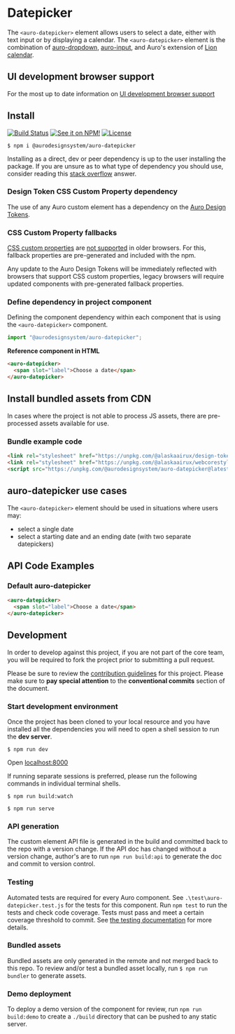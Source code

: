 <!--
The README.md file is a compiled document. No edits should be made directly to this file.

README.md is created by running `npm run build:markdownDocs`.

This file is generated based on a template fetched from
`https://raw.githubusercontent.com/AlaskaAirlines/WC-Generator/master/componentDocs/README.md`
and copied to `./componentDocs/README.md` each time the the docs are compiled.

The following sections are editable by making changes to the following files:

| SECTION                | DESCRIPTION                                       | FILE LOCATION                       |
|------------------------|---------------------------------------------------|-------------------------------------|
| Description            | Description of the component                      | `./docs/partials/description.md`    |
| Use Cases              | Examples for when to use this component           | `./docs/partials/useCases.md`       |
| Additional Information | For use to add any component specific information | `./docs/partials/readmeAddlInfo.md` |
| Component Example Code | HTML sample code of the components use            | `./apiExamples/basic.html`          |
-->

# Datepicker

The `<auro-datepicker>` element allows users to select a date, either with text input or by displaying a calendar. The `<auro-datepicker>` element is the combination of [auro-dropdown](http://auro.alaskaair.com/components/auro/dropdown), [auro-input](http://auro.alaskaair.com/components/auro/input), and Auro's extension of [Lion calendar](https://lion-web.netlify.app/components/calendar/overview/).

## UI development browser support

For the most up to date information on [UI development browser support](https://auro.alaskaair.com/support/browsersSupport)

## Install

[![Build Status](https://img.shields.io/github/workflow/status/AlaskaAirlines/auro-datepicker/Test%20and%20publish?branch=master&style=for-the-badge)](https://github.com/AlaskaAirlines/auro-datepicker/actions?query=workflow%3A%22test+and+publish%22)
[![See it on NPM!](https://img.shields.io/npm/v/@aurodesignsystem/auro-datepicker?style=for-the-badge&color=orange)](https://www.npmjs.com/package/@aurodesignsystem/auro-datepicker)
[![License](https://img.shields.io/npm/l/@aurodesignsystem/auro-datepicker?color=blue&style=for-the-badge)](https://www.apache.org/licenses/LICENSE-2.0)

```shell
$ npm i @aurodesignsystem/auro-datepicker
```

Installing as a direct, dev or peer dependency is up to the user installing the package. If you are unsure as to what type of dependency you should use, consider reading this [stack overflow](https://stackoverflow.com/questions/18875674/whats-the-difference-between-dependencies-devdependencies-and-peerdependencies) answer.

### Design Token CSS Custom Property dependency

The use of any Auro custom element has a dependency on the [Auro Design Tokens](https://auro.alaskaair.com/getting-started/developers/design-tokens).

### CSS Custom Property fallbacks

[CSS custom properties](https://developer.mozilla.org/en-US/docs/Web/CSS/Using_CSS_custom_properties) are [not supported](https://auro.alaskaair.com/support/custom-properties) in older browsers. For this, fallback properties are pre-generated and included with the npm.

Any update to the Auro Design Tokens will be immediately reflected with browsers that support CSS custom properties, legacy browsers will require updated components with pre-generated fallback properties.

### Define dependency in project component

Defining the component dependency within each component that is using the `<auro-datepicker>` component.

```js
import "@aurodesignsystem/auro-datepicker";
```

**Reference component in HTML**

```html
<auro-datepicker>
  <span slot="label">Choose a date</span>
</auro-datepicker>
```

## Install bundled assets from CDN

In cases where the project is not able to process JS assets, there are pre-processed assets available for use.

### Bundle example code

```html
<link rel="stylesheet" href="https://unpkg.com/@alaskaairux/design-tokens@latest/dist/tokens/CSSCustomProperties.css" />
<link rel="stylesheet" href="https://unpkg.com/@alaskaairux/webcorestylesheets@latest/dist/bundled/essentials.css" />
<script src="https://unpkg.com/@aurodesignsystem/auro-datepicker@latest/dist/auro-datepicker__bundled.js" type="module"></script>
```

## auro-datepicker use cases

The `<auro-datepicker>` element should be used in situations where users may:

* select a single date
* select a starting date and an ending date (with two separate datepickers)

## API Code Examples

### Default auro-datepicker

```html
<auro-datepicker>
  <span slot="label">Choose a date</span>
</auro-datepicker>
```

## Development

In order to develop against this project, if you are not part of the core team, you will be required to fork the project prior to submitting a pull request.

Please be sure to review the [contribution guidelines](https://auro.alaskaair.com/contributing) for this project. Please make sure to **pay special attention** to the **conventional commits** section of the document.

### Start development environment

Once the project has been cloned to your local resource and you have installed all the dependencies you will need to open a shell session to run the **dev server**.

```shell
$ npm run dev
```

Open [localhost:8000](http://localhost:8000/)

If running separate sessions is preferred, please run the following commands in individual terminal shells.

```shell
$ npm run build:watch

$ npm run serve
```

### API generation

The custom element API file is generated in the build and committed back to the repo with a version change. If the API doc has changed without a version change, author's are to run `npm run build:api` to generate the doc and commit to version control.

### Testing

Automated tests are required for every Auro component. See `.\test\auro-datepicker.test.js` for the tests for this component. Run `npm test` to run the tests and check code coverage. Tests must pass and meet a certain coverage threshold to commit. See [the testing documentation](https://auro.alaskaair.com/support/tests) for more details.

### Bundled assets

Bundled assets are only generated in the remote and not merged back to this repo. To review and/or test a bundled asset locally, run `$ npm run bundler` to generate assets.

### Demo deployment

To deploy a demo version of the component for review, run `npm run build:demo` to create a `./build` directory that can be pushed to any static server.

